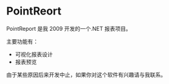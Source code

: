 # PointReort

 PointReport 是我 2009 开发的一个.NET 报表项目。  
 
 主要功能有：
 
 * 可视化报表设计
 * 报表预览
 
由于某些原因后来开发中止，如果你对这个软件有兴趣请与我联系。



